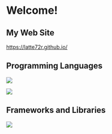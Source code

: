 # Welcome!  
## My Web Site
https://latte72r.github.io/  

## Programming Languages  
![](https://skillicons.dev/icons?i=python,c,cpp,js,typescript,html,css)  

![](https://github-readme-stats.vercel.app/api/top-langs?username=latte72r&locale=en&layout=compact)

## Frameworks and Libraries  
<img src="https://skillicons.dev/icons?i=arduino,react,nextjs,gtk,git" /> <br /><br />
